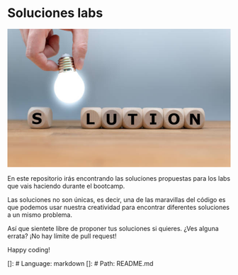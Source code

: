 # Soluciones labs
![img_solutions](https://github.com/Ironhack-Data-Madrid-Enero-2022/soluciones-labs/blob/main/solution.jpeg)

En este repositorio irás encontrando las soluciones propuestas para los labs que vais haciendo durante el bootcamp.

Las soluciones no son únicas, es decir, una de las maravillas del código es que podemos usar nuestra creatividad para encontrar diferentes soluciones a un mismo problema.

Así que sientete libre de proponer tus soluciones si quieres. 
¿Ves alguna errata?
¡No hay límite de pull request!

Happy coding!

[]: # Language: markdown
[]: # Path: README.md